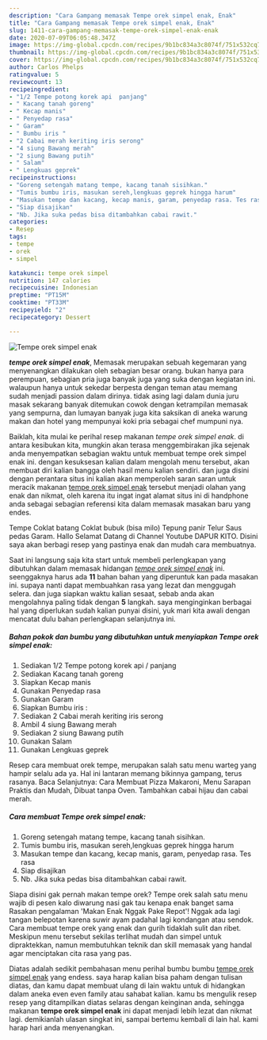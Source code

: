 ```yaml
---
description: "Cara Gampang memasak Tempe orek simpel enak, Enak"
title: "Cara Gampang memasak Tempe orek simpel enak, Enak"
slug: 1411-cara-gampang-memasak-tempe-orek-simpel-enak-enak
date: 2020-07-09T06:05:48.347Z
image: https://img-global.cpcdn.com/recipes/9b1bc834a3c8074f/751x532cq70/tempe-orek-simpel-enak-foto-resep-utama.jpg
thumbnail: https://img-global.cpcdn.com/recipes/9b1bc834a3c8074f/751x532cq70/tempe-orek-simpel-enak-foto-resep-utama.jpg
cover: https://img-global.cpcdn.com/recipes/9b1bc834a3c8074f/751x532cq70/tempe-orek-simpel-enak-foto-resep-utama.jpg
author: Carlos Phelps
ratingvalue: 5
reviewcount: 13
recipeingredient:
- "1/2 Tempe potong korek api  panjang"
- " Kacang tanah goreng"
- " Kecap manis"
- " Penyedap rasa"
- " Garam"
- " Bumbu iris "
- "2 Cabai merah keriting iris serong"
- "4 siung Bawang merah"
- "2 siung Bawang putih"
- " Salam"
- " Lengkuas geprek"
recipeinstructions:
- "Goreng setengah matang tempe, kacang tanah sisihkan."
- "Tumis bumbu iris, masukan sereh,lengkuas geprek hingga harum"
- "Masukan tempe dan kacang, kecap manis, garam, penyedap rasa. Tes rasa"
- "Siap disajikan"
- "Nb. Jika suka pedas bisa ditambahkan cabai rawit."
categories:
- Resep
tags:
- tempe
- orek
- simpel

katakunci: tempe orek simpel 
nutrition: 147 calories
recipecuisine: Indonesian
preptime: "PT15M"
cooktime: "PT33M"
recipeyield: "2"
recipecategory: Dessert

---
```



![Tempe orek simpel enak](https://img-global.cpcdn.com/recipes/9b1bc834a3c8074f/751x532cq70/tempe-orek-simpel-enak-foto-resep-utama.jpg)

<b><i>tempe orek simpel enak</i></b>, Memasak merupakan sebuah kegemaran yang menyenangkan dilakukan oleh sebagian besar orang. bukan hanya para perempuan, sebagian pria juga banyak juga yang suka dengan kegiatan ini. walaupun hanya untuk sekedar berpesta dengan teman atau memang sudah menjadi passion dalam dirinya. tidak asing lagi dalam dunia juru masak sekarang banyak ditemukan cowok dengan ketrampilan memasak yang sempurna, dan lumayan banyak juga kita saksikan di aneka warung makan dan hotel yang mempunyai koki pria sebagai chef mumpuni nya.

Baiklah, kita mulai ke perihal resep makanan <i>tempe orek simpel enak</i>. di antara kesibukan kita, mungkin akan terasa menggembirakan jika sejenak anda menyempatkan sebagian waktu untuk membuat tempe orek simpel enak ini. dengan kesuksesan kalian dalam mengolah menu tersebut, akan membuat diri kalian bangga oleh hasil menu kalian sendiri. dan juga disini dengan perantara situs ini kalian akan memperoleh saran saran untuk meracik makanan <u>tempe orek simpel enak</u> tersebut menjadi olahan yang enak dan nikmat, oleh karena itu ingat ingat alamat situs ini di handphone anda sebagai sebagian referensi kita dalam memasak masakan baru yang endes.

Tempe Coklat batang Coklat bubuk (bisa milo) Tepung panir Telur Saus pedas Garam. Hallo Selamat Datang di Channel Youtube DAPUR KITO. Disini saya akan berbagi resep yang pastinya enak dan mudah cara membuatnya.


Saat ini langsung saja kita start untuk membeli perlengkapan yang dibutuhkan dalam memasak hidangan <u><i>tempe orek simpel enak</i></u> ini. seenggaknya harus ada <b>11</b> bahan bahan yang diperuntuk kan pada masakan ini. supaya nanti dapat membuahkan rasa yang lezat dan menggugah selera. dan juga siapkan waktu kalian sesaat, sebab anda akan mengolahnya paling tidak dengan <b>5</b> langkah. saya menginginkan berbagai hal yang diperlukan sudah kalian punyai disini, yuk mari kita awali dengan mencatat dulu bahan perlengkapan selanjutnya ini.

<!--inarticleads1-->

##### Bahan pokok dan bumbu yang dibutuhkan untuk menyiapkan Tempe orek simpel enak:

1. Sediakan 1/2 Tempe potong korek api / panjang
1. Sediakan  Kacang tanah goreng
1. Siapkan  Kecap manis
1. Gunakan  Penyedap rasa
1. Gunakan  Garam
1. Siapkan  Bumbu iris :
1. Sediakan 2 Cabai merah keriting iris serong
1. Ambil 4 siung Bawang merah
1. Sediakan 2 siung Bawang putih
1. Gunakan  Salam
1. Gunakan  Lengkuas geprek


Resep cara membuat orek tempe, merupakan salah satu menu warteg yang hampir selalu ada ya. Hal ini lantaran memang bikinnya gampang, terus rasanya. Baca Selanjutnya: Cara Membuat Pizza Makaroni, Menu Sarapan Praktis dan Mudah, Dibuat tanpa Oven. Tambahkan cabai hijau dan cabai merah. 

<!--inarticleads2-->

##### Cara membuat Tempe orek simpel enak:

1. Goreng setengah matang tempe, kacang tanah sisihkan.
1. Tumis bumbu iris, masukan sereh,lengkuas geprek hingga harum
1. Masukan tempe dan kacang, kecap manis, garam, penyedap rasa. Tes rasa
1. Siap disajikan
1. Nb. Jika suka pedas bisa ditambahkan cabai rawit.


Siapa disini gak pernah makan tempe orek? Tempe orek salah satu menu wajib di pesen kalo diwarung nasi gak tau kenapa enak banget sama Rasakan pengalaman &#39;Makan Enak Nggak Pake Repot&#39;! Nggak ada lagi tangan belepotan karena suwir ayam padahal lagi kondangan atau sendok. Cara membuat tempe orek yang enak dan gurih tidaklah sulit dan ribet. Meskipun menu tersebut sekilas terlihat mudah dan simpel untuk dipraktekkan, namun membutuhkan teknik dan skill memasak yang handal agar menciptakan cita rasa yang pas. 

Diatas adalah sedikit pembahasan menu perihal bumbu bumbu <u>tempe orek simpel enak</u> yang endess. saya harap kalian bisa paham dengan tulisan diatas, dan kamu dapat membuat ulang di lain waktu untuk di hidangkan dalam aneka even even family atau sahabat kalian. kamu bs mengulik resep resep yang ditampilkan diatas selaras dengan keinginan anda, sehingga makanan <b>tempe orek simpel enak</b> ini dapat menjadi lebih lezat dan nikmat lagi. demikianlah ulasan singkat ini, sampai bertemu kembali di lain hal. kami harap hari anda menyenangkan.
